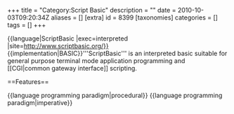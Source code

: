 +++
title = "Category:Script Basic"
description = ""
date = 2010-10-03T09:20:34Z
aliases = []
[extra]
id = 8399
[taxonomies]
categories = []
tags = []
+++

{{language|ScriptBasic
|exec=interpreted
|site=http://www.scriptbasic.org/}}
{{implementation|BASIC}}'''ScriptBasic''' is an interpreted basic suitable for general purpose terminal mode application programming and [[CGI|common gateway interface]] scripting.

==Features==

{{language programming paradigm|procedural}}
{{language programming paradigm|imperative}}
